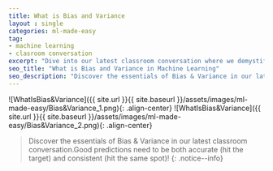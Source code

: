 ```yaml
---
title: What is Bias and Variance
layout : single
categories: ml-made-easy
tag:
- machine learning
- clasroom conversation
excerpt: "Dive into our latest classroom conversation where we demystify Bias and Variance! Good predictions need to be both accurate (hit the target) and consistent (hit the same spot). Check out our engaging comic strip to understand this crucial aspect step-by-step"
seo_title: "What is Bias and Variance in Machine Learning"
seo_description: "Discover the essentials of Bias & Variance in our latest classroom conversation.Good predictions need to be both accurate (hit the target) and consistent (hit the same spot)!"
---
```


![WhatIsBias&Variance]({{ site.url }}{{ site.baseurl }}/assets/images/ml-made-easy/Bias&Variance_1.png){: .align-center}
![WhatIsBias&Variance]({{ site.url }}{{ site.baseurl }}/assets/images/ml-made-easy/Bias&Variance_2.png){: .align-center}


> Discover the essentials of Bias & Variance in our latest classroom conversation.Good predictions need to be both accurate (hit the target) and consistent (hit the same spot)!
{: .notice--info}